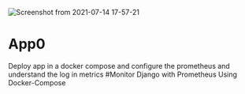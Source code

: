 ![Screenshot from 2021-07-14 17-57-21](https://user-images.githubusercontent.com/40030595/125647008-77acaac4-cb1e-4c17-b3af-2ead97a81762.png)
# App0
Deploy app in a docker compose and configure the prometheus and understand the log in metrics
#Monitor Django with Prometheus Using Docker-Compose
